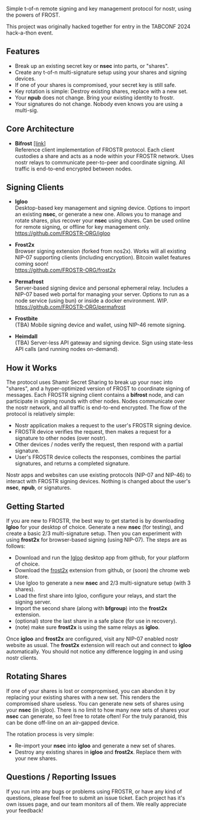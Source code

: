 Simple t-of-n remote signing and key management protocol for nostr, using the powers of FROST.

This project was originally hacked together for entry in the TABCONF 2024 hack-a-thon event.

## Features

* Break up an existing secret key or **nsec** into parts, or "shares".
* Create any t-of-n multi-signature setup using your shares and signing devices.
* If one of your shares is compromised, your secret key is still safe.
* Key rotation is simple: Destroy existing shares, replace with a new set.
* Your **npub** does not change. Bring your existing identity to frostr.
* Your signatures do not change. Nobody even knows you are using a multi-sig.

## Core Architecture

* **Bifrost** [[link]](https://github.com/FROSTR-ORG/bifrost)  
  Reference client implementation of FROSTR protocol. Each client custodies a share and acts as a node within your FROSTR network. Uses nostr relays to communicate peer-to-peer and coordinate signing. All traffic is end-to-end encrypted between nodes.  

## Signing Clients

- **Igloo**  
  Desktop-based key management and signing device. Options to import an existing **nsec**, or generate a new one. Allows you to manage and rotate shares, plus recover your **nsec** using shares. Can be used online for remote signing, or offline for key management only.  
  https://github.com/FROSTR-ORG/igloo  

- **Frost2x**  
  Browser signing extension (forked from nos2x). Works will all existing NIP-07 supporting clients (including encryption). Bitcoin wallet features coming soon!  
  https://github.com/FROSTR-ORG/frost2x  

- **Permafrost**  
  Server-based signing device and personal ephemeral relay. Includes a NIP-07 based web portal for managing your server. Options to run as a node service (using bun) or inside a docker environment. WIP.  
  https://github.com/FROSTR-ORG/permafrost  

- **Frostbite**  
  (TBA) Mobile signing device and wallet, using NIP-46 remote signing.  

- **Heimdall**  
  (TBA) Server-less API gateway and signing device. Sign using state-less API calls (and running nodes on-demand).  

## How it Works

The protocol uses Shamir Secret Sharing to break up your nsec into "shares", and a hyper-optimized version of FROST to coordinate signing of messages. Each FROSTR signing client contains a **bifrost** node, and can participate in signing rounds with other nodes. Nodes communicate over the nostr network, and all traffic is end-to-end encrypted. The flow of the protocol is relatively simple:

* Nostr application makes a request to the user's FROSTR signing device.
* FROSTR device verifies the request, then makes a request for a signature to other nodes (over nostr).
* Other devices / nodes verify the request, then respond with a partial signature.
* User's FROSTR device collects the responses, combines the partial signatures, and returns a completed signature.

Nostr apps and websites can use existing protocols (NIP-07 and NIP-46) to interact with FROSTR signing devices. Nothing is changed about the user's **nsec**, **npub**, or signatures.

## Getting Started

If you are new to FROSTR, the best way to get started is by downloading **Igloo** for your desktop of choice. Generate a new **nsec** (for testing), and create a basic 2/3 multi-signature setup. Then you can experiment with using **frost2x** for browser-based signing (using NIP-07). The steps are as follows:

* Download and run the [Igloo](https://github.com/FROSTR-ORG/igloo/releases) desktop app from github, for your platform of choice.
* Download the [frost2x](https://github.com/FROSTR-ORG/frost2x/releases) extension from github, or (soon) the chrome web store. 
* Use Igloo to generate a new **nsec** and 2/3 multi-signature setup (with 3 shares).
* Load the first share into Igloo, configure your relays, and start the signing server.
* Import the second share (along with **bfgroup**) into the **frost2x** extension.
* (optional) store the last share in a safe place (for use in recovery).
* (note) make sure **frost2x** is using the same relays as **igloo**.

Once **igloo** and **frost2x** are configured, visit any NIP-07 enabled nostr website as usual. The **frost2x** extension will reach out and connect to **igloo** automatically. You should not notice any difference logging in and using nostr clients.

## Rotating Shares

If one of your shares is lost or compropmised, you can abandon it by replacing your existing shares with a new set. This renders the compromised share useless. You can generate new sets of shares using your **nsec** (in igloo). There is no limit to how many new sets of shares your **nsec** can generate, so feel free to rotate often! For the truly paranoid, this can be done off-line on an air-gapped device.

The rotation process is very simple:

* Re-import your **nsec** into **igloo** and generate a new set of shares.
* Destroy any existing shares in **igloo** and **frost2x**. Replace them with your new shares.

## Questions / Reporting Issues

If you run into any bugs or problems using FROSTR, or have any kind of questions, please feel free to submit an issue ticket. Each project has it's own issues page, and our team monitors all of them. We really appreciate your feedback!
